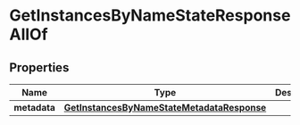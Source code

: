 

# GetInstancesByNameStateResponseAllOf


## Properties

Name | Type | Description | Notes
------------ | ------------- | ------------- | -------------
**metadata** | [**GetInstancesByNameStateMetadataResponse**](GetInstancesByNameStateMetadataResponse.md) |  |  [optional]



